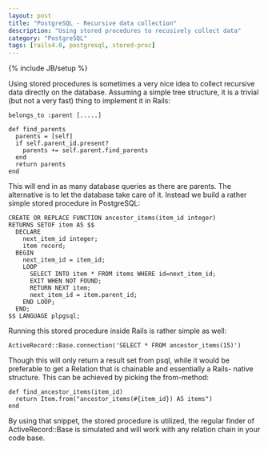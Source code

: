 ```yaml
---
layout: post
title: "PostgreSQL - Recursive data collection"
description: "Using stored procedures to recusively collect data"
category: "PostgreSQL"
tags: [rails4.0, postgresql, stored-proc]
---
```

{% include JB/setup %}

Using stored procedures is sometimes a very nice idea to collect recursive
data directly on the database.
Assuming a simple tree structure, it is a trivial (but not a very fast)
thing to implement it in Rails:

    belongs_to :parent [.....]

    def find_parents
      parents = [self]
      if self.parent_id.present?
        parents += self.parent.find_parents
      end
      return parents
    end

This will end in as many database queries as there are parents. The alternative
is to let the database take care of it. Instead we build a rather simple stored
procedure in PostgreSQL:

    CREATE OR REPLACE FUNCTION ancestor_items(item_id integer)
    RETURNS SETOF item AS $$
      DECLARE
        next_item_id integer;
        item record;
      BEGIN
        next_item_id = item_id;
        LOOP
          SELECT INTO item * FROM items WHERE id=next_item_id;
          EXIT WHEN NOT FOUND;
          RETURN NEXT item;
          next_item_id = item.parent_id;
        END LOOP;
      END;
    $$ LANGUAGE plpgsql;

Running this stored procedure inside Rails is rather simple as well:

    ActiveRecord::Base.connection('SELECT * FROM ancestor_items(15)')

Though this will only return a result set from psql, while it would be
preferable to get a Relation that is chainable and essentially a Rails-
native structure.
This can be achieved by picking the from-method:

    def find_ancestor_items(item_id)
      return Item.from("ancestor_items(#{item_id}) AS items")
    end

By using that snippet, the stored procedure is utilized, the regular finder
of ActiveRecord::Base is simulated and will work with any relation chain
in your code base.
